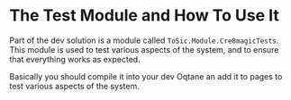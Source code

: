 # The Test Module and How To Use It

Part of the dev solution is a module called `ToSic.Module.Cre8magicTests`. This module is used to test various aspects of the system, and to ensure that everything works as expected.

Basically you should compile it into your dev Oqtane an add it to pages to test various aspects of the system.

